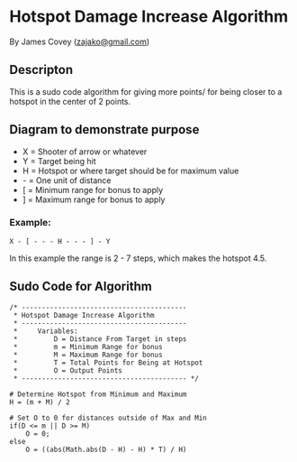 # Hotspot Damage Increase Algorithm
By James Covey (zajako@gmail.com)

## Descripton

This is a sudo code algorithm for giving more points/ for being closer to a hotspot in the center of 2 points.

## Diagram to demonstrate purpose

* X = Shooter of arrow or whatever
* Y = Target being hit
* H = Hotspot or where target should be for maximum value
* \- = One unit of distance
* [ = Minimum range for bonus to apply
* ] = Maximum range for bonus to apply

### Example:

``` X - [ - - - H - - - ] - Y ```

In this example  the range is 2 - 7 steps, which makes the hotspot 4.5.

## Sudo Code for Algorithm

```
/* -----------------------------------------
 * Hotspot Damage Increase Algorithm
 * -----------------------------------------
 *     Variables:
 *         D = Distance From Target in steps
 *         m = Minimum Range for bonus
 *         M = Maximum Range for bonus
 *         T = Total Points for Being at Hotspot
 *         O = Output Points
 * ----------------------------------------- */

# Determine Hotspot from Minimum and Maximum
H = (m + M) / 2

# Set O to 0 for distances outside of Max and Min
if(D <= m || D >= M)
	O = 0;
else
	O = ((abs(Math.abs(D - H) - H) * T) / H)
```